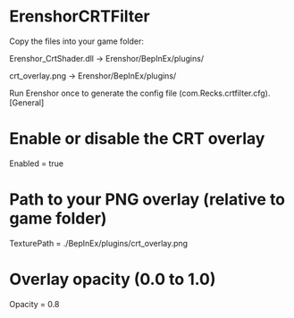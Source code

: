 # ErenshorCRTFilter

Copy the files into your game folder:

Erenshor_CrtShader.dll → Erenshor/BepInEx/plugins/

crt_overlay.png       → Erenshor/BepInEx/plugins/

Run Erenshor once to generate the config file (com.Recks.crtfilter.cfg).
[General]
# Enable or disable the CRT overlay
Enabled = true

# Path to your PNG overlay (relative to game folder)
TexturePath = ./BepInEx/plugins/crt_overlay.png

# Overlay opacity (0.0 to 1.0)
Opacity = 0.8
